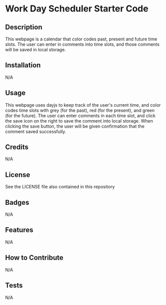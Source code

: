 # Work Day Scheduler Starter Code

## Description

This webpage is a calendar that color codes past, present and future time slots. The user can enter in comments into time slots, and those comments will be saved in local storage.  

## Installation

N/A

## Usage

This webpage uses dayjs to keep track of the user's current time, and color codes time slots with grey (for the past), red (for the present), and green (for the future).  The user can enter comments in each time slot, and click the save icon on the right to save the comment into local storage.  When clicking the save button, the user will be given confirmation that the comment saved successfully.

## Credits

N/A

## License

See the LICENSE file also contained in this repository

## Badges

N/A

## Features

N/A

## How to Contribute

N/A

## Tests

N/A